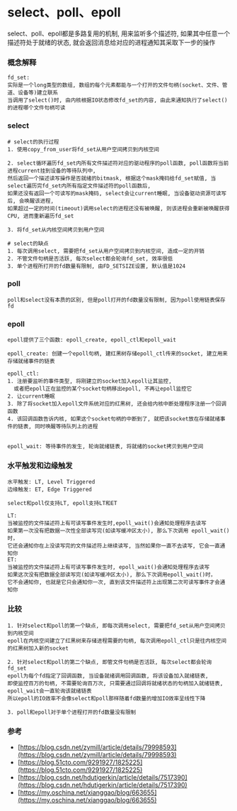 # select、poll、epoll

select、poll、epoll都是多路复用的机制, 用来监听多个描述符, 如果其中任意一个描述符处于就绪的状态, 就会返回消息给对应的进程通知其采取下一步的操作

### 概念解释
```
fd_set: 
实际是一个long类型的数组, 数组的每个元素都能与一个打开的文件句柄(socket、文件、管道、设备等)建立联系
当调用了select()时, 由内核根据IO状态修改fd_set的内容, 由此来通知执行了select()的进程哪个文件句柄可读
```

### select
```
# select的执行过程
1. 使用copy_from_user将fd_set从用户空间拷贝到内核空间

2. select循环遍历fd_set内所有文件描述符对应的驱动程序的poll函数, poll函数将当前进程current挂到设备的等待队列中,
然后返回一个描述读写操作是否就绪的bitmask, 根据这个mask掩码给fd_set赋值, 当select遍历完fd_set内所有指定文件描述符的poll函数后,
如果还没有返回一个可读写的mask掩码, select会让current睡眠, 当设备驱动资源可读写后, 会唤醒该进程,
如果超过一定的时间(timeout)调用select的进程还没有被唤醒, 则该进程会重新被唤醒获得CPU, 进而重新遍历fd_set

3. 将fd_set从内核空间拷贝到用户空间

# select的缺点
1. 每次调用select, 需要把fd_set从用户空间拷贝到内核空间, 造成一定的开销
2. 不管文件句柄是否活跃, 每次select都会轮询fd_set, 效率很低
3. 单个进程所打开的fd数量有限制, 由FD_SETSIZE设置, 默认值是1024 
```

### poll
```
poll和select没有本质的区别, 但是poll打开的fd数量没有限制, 因为poll使用链表保存fd
```

### epoll
```
epoll提供了三个函数: epoll_create, epoll_ctl和epoll_wait

epoll_create: 创建一个epoll句柄, 建红黑树存储epoll_ctl传来的socket, 建立用来存储就绪事件的链表

epoll_ctl: 
1. 注册要监听的事件类型, 将刚建立的socket加入epoll让其监控,
  或者把epoll正在监控的某个socket句柄移出epoll, 不再让epoll监控它
2. 让current睡眠
3. 除了将socket加入epoll文件系统对应的红黑树, 还会给内核中断处理程序注册一个回调函数
4. 该回调函数告诉内核, 如果这个socket句柄的中断到了, 就把该socket放在存储就绪事件的链表, 同时唤醒等待队列上的进程

           
epoll_wait: 等待事件的发生, 轮询就绪链表, 将就绪的socket拷贝到用户空间
```

### 水平触发和边缘触发
```
水平触发: LT, Level Triggered
边缘触发: ET, Edge Triggered

select和poll仅支持LT, epoll支持LT和ET

LT:
当被监控的文件描述符上有可读写事件发生时,epoll_wait()会通知处理程序去读写
如果第一次没有把数据一次性全部读写完(如读写缓冲区太小), 那么下次调用 epoll_wait()时，
它还会通知你在上没读写完的文件描述符上继续读写, 当然如果你一直不去读写, 它会一直通知你
ET:
当被监控的文件描述符上有可读写事件发生时, epoll_wait()会通知处理程序去读写
如果这次没有把数据全部读写完(如读写缓冲区太小), 那么下次调用epoll_wait()时，
它不会通知你, 也就是它只会通知你一次, 直到该文件描述符上出现第二次可读写事件才会通知你
```

### 比较
```
1. 针对select和poll的第一个缺点, 即每次调用select, 需要把fd_set从用户空间拷贝到内核空间
epoll在内核空间建立了红黑树来存储进程需要的句柄, 每次调用epoll_ctl只是往内核空间的红黑树加入新的socket

2. 针对select和poll的第二个缺点, 即管文件句柄是否活跃, 每次select都会轮询fd_set
epoll为每个fd指定了回调函数, 当设备就绪调用回调函数, 将该设备加入就绪链表, 
即使监控百万的句柄, 不需要轮询百万次, 只需要通过回调将就绪状态的句柄加入就绪链表, epoll_wait会一直轮询该就绪链表
所以epoll的IO效率不会像select和poll那样随着fd数量的增加IO效率呈线性下降

3. poll和epoll对于单个进程打开的fd数量没有限制
```

### 参考
- [https://blog.csdn.net/zymill/article/details/79998593](https://blog.csdn.net/zymill/article/details/79998593)
- [https://blog.51cto.com/9291927/1825225](https://blog.51cto.com/9291927/1825225)
- [https://blog.csdn.net/hdutigerkin/article/details/7517390](https://blog.csdn.net/hdutigerkin/article/details/7517390)
- [https://my.oschina.net/xianggao/blog/663655](https://my.oschina.net/xianggao/blog/663655)